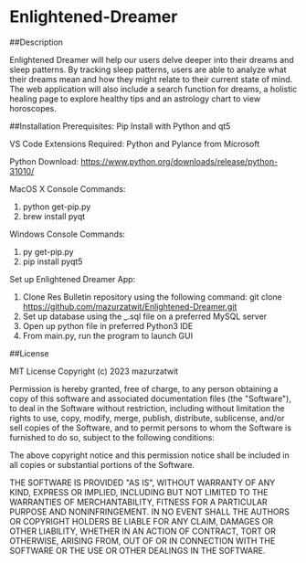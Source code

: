 # Enlightened-Dreamer

##Description

Enlightened Dreamer will help our users delve deeper into their dreams and sleep patterns. By tracking sleep patterns, users are able to analyze what their dreams mean and how they might relate to their current state of mind. The web application will also include a search function for dreams, a holistic healing page to explore healthy tips and an astrology chart to view horoscopes.

##Installation
Prerequisites: Pip Install with Python and qt5

VS Code Extensions Required: Python and Pylance from Microsoft 

Python Download: https://www.python.org/downloads/release/python-31010/ 

MacOS X Console Commands:
 1) python get-pip.py
 2) brew install pyqt

Windows Console Commands:
 1) py get-pip.py
 2) pip install pyqt5

Set up Enlightened Dreamer App:

1. Clone Res Bulletin repository using the following command: git clone https://github.com/mazurzatwit/Enlightened-Dreamer.git  
2. Set up database using the _.sql file on a preferred MySQL server
3. Open up python file in preferred Python3 IDE
4. From main.py, run the program to launch GUI

##License

MIT License
Copyright (c) 2023 mazurzatwit

Permission is hereby granted, free of charge, to any person obtaining a copy
of this software and associated documentation files (the "Software"), to deal
in the Software without restriction, including without limitation the rights
to use, copy, modify, merge, publish, distribute, sublicense, and/or sell
copies of the Software, and to permit persons to whom the Software is
furnished to do so, subject to the following conditions:

The above copyright notice and this permission notice shall be included in all
copies or substantial portions of the Software.

THE SOFTWARE IS PROVIDED "AS IS", WITHOUT WARRANTY OF ANY KIND, EXPRESS OR
IMPLIED, INCLUDING BUT NOT LIMITED TO THE WARRANTIES OF MERCHANTABILITY,
FITNESS FOR A PARTICULAR PURPOSE AND NONINFRINGEMENT. IN NO EVENT SHALL THE
AUTHORS OR COPYRIGHT HOLDERS BE LIABLE FOR ANY CLAIM, DAMAGES OR OTHER
LIABILITY, WHETHER IN AN ACTION OF CONTRACT, TORT OR OTHERWISE, ARISING FROM,
OUT OF OR IN CONNECTION WITH THE SOFTWARE OR THE USE OR OTHER DEALINGS IN THE
SOFTWARE.
